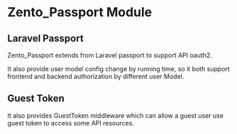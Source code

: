 # Zento_Passport Module

## Laravel Passport

Zento_Passport extends from Laravel passport to support API oauth2.

It also provide user model config change by running time, so it both support frontend and backend authorization by different user Model.

## Guest Token

It also provides GuestToken middleware which can allow a guest user use guest token to access some API resources.
